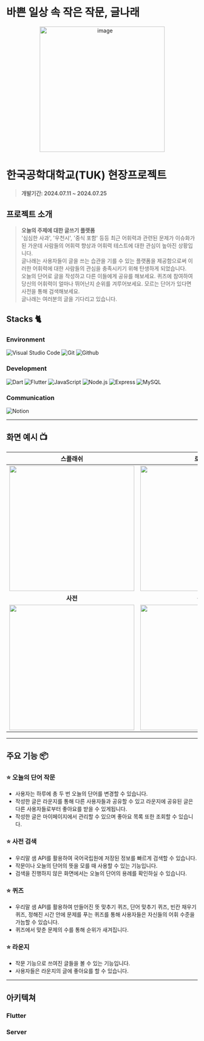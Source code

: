 # 바쁜 일상 속 작은 작문, 글나래 

<div align="center">
<img width="329" alt="image" src="https://github.com/user-attachments/assets/38d3eee1-7326-4df6-84de-38e0c0c68ff9">
</div>

# 한국공학대학교(TUK) 현장프로젝트
> **개발기간: 2024.07.11 ~ 2024.07.25**

## 프로젝트 소개

> **오늘의 주제에 대한 글쓰기 플랫폼** <br>
> '심심한 사과', '우천시', '중식 포함' 등등 최근 어휘력과 관련된 문제가 이슈화가 된 가운데 사람들의 어휘력 향상과 어휘력 테스트에 대한 관심이 높아진 상황입니다.<br>
> 글나래는 사용자들이 글을 쓰는 습관을 기를 수 있는 플랫폼을 제공함으로써 이러한 어휘력에 대한 사람들의 관심을 충족시키기 위해 탄생하게 되었습니다.<br>
> 오늘의 단어로 글을 작성하고 다른 이들에게 공유를 해보세요. 퀴즈에 참여하여 당신의 어휘력이 얼마나 뛰어난지 순위를 겨루어보세요. 모르는 단어가 있다면 사전을 통해 검색해보세요.<br>
> 글나래는 여러분의 글을 기다리고 있습니다.


## Stacks 🐈

### Environment
![Visual Studio Code](https://img.shields.io/badge/Visual%20Studio%20Code-007ACC?style=for-the-badge&logo=Visual%20Studio%20Code&logoColor=white)
![Git](https://img.shields.io/badge/Git-F05032?style=for-the-badge&logo=Git&logoColor=white)
![Github](https://img.shields.io/badge/GitHub-181717?style=for-the-badge&logo=GitHub&logoColor=white)             
   

### Development
![Dart](https://img.shields.io/badge/dart-white?style=for-the-badge&logo=Darti&logoColor=0175C2)
![Flutter](https://img.shields.io/badge/Flutter-02569B?style=for-the-badge&logo=flutter&logoColor=white)
![JavaScript](https://img.shields.io/badge/JavaScript-F7DF1E?style=for-the-badge&logo=Javascript&logoColor=white)
![Node.js](https://img.shields.io/badge/Next.js-white?style=for-the-badge&logo=Node.js&logoColor=5FA04E)
![Express](https://img.shields.io/badge/Express-white?style=for-the-badge&logo=Express&logoColor=black)
![MySQL](https://img.shields.io/badge/MySQL-4479A1?style=for-the-badge&logo=MySQL&logoColor=white)

### Communication
![Notion](https://img.shields.io/badge/Notion-000000?style=for-the-badge&logo=Notion&logoColor=white)

---
## 화면 예시 📺
| 스플래쉬  |  로그인  | 작문 |
| :-------------------------------------------: | :------------: | :------------: |
|  <img width="329" src="https://github.com/user-attachments/assets/df08a602-b1c4-4c60-a0f9-377f5a525329"/> |  <img width="329" src="https://github.com/user-attachments/assets/951a1375-3c2f-48c4-85e8-950768c569ee"/>| <img width="329" src="https://github.com/user-attachments/assets/e41111f0-6959-47ea-b948-8c481cf62744"/>
| **사전** | **퀴즈** |  **마이페이지** |
| <img width="329" src="https://github.com/user-attachments/assets/479b55c6-05d2-4161-b27c-6fecb5fb7b80"/>   |  <img width="329" src="https://github.com/user-attachments/assets/7a807c40-a89f-4d80-892d-82d25b565351"/>|<img width="329" src="https://github.com/user-attachments/assets/f7148fe7-0b05-4c72-b725-0932dad27bb5"/> |

---

## 주요 기능 📦

### ⭐️ 오늘의 단어 작문
- 사용자는 하루에 총 두 번 오늘의 단어를 변경할 수 있습니다.
- 작성한 글은 라운지를 통해 다른 사용자들과 공유할 수 있고 라운지에 공유된 글은 다른 사용자들로부터 좋아요를 받을 수 있게됩니다.
- 작성한 글은 마이페이지에서 관리할 수 있으며 좋아요 목록 또한 조회할 수 있습니다.

### ⭐️ 사전 검색
- 우리말 샘 API를 활용하여 국어국립원에 저장된 정보를 빠르게 검색할 수 있습니다.
- 작문이나 오늘의 단어의 뜻을 모를 때 사용할 수 있는 기능입니다.
- 검색을 진행하지 않은 화면에서는 오늘의 단어의 용례를 확인하실 수 있습니다.

### ⭐️ 퀴즈
- 우리말 샘 API를 활용하여 만들어진 뜻 맞추기 퀴즈, 단어 맞추기 퀴즈, 빈칸 채우기 퀴즈, 정해진 시간 안에 문제를 푸는 퀴즈를 통해 사용자들은 자신들의 어휘 수준을 가늠할 수 있습니다.
- 퀴즈에서 맞춘 문제의 수를 통해 순위가 새겨집니다.

### ⭐️ 라운지
- 작문 기능으로 쓰여진 글들을 볼 수 있는 기능입니다.
- 사용자들은 라운지의 글에 좋아요를 할 수 있습니다.
  
---
## 아키텍쳐
### Flutter
### Server
